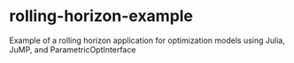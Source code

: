 # rolling-horizon-example
Example of a rolling horizon application for optimization models using Julia, JuMP, and ParametricOptInterface
